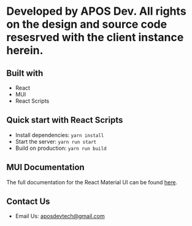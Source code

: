 # Developed by APOS Dev. All rights on the design and source code resesrved with the client instance herein. 

## Built with
- React
- MUI
- React Scripts

## Quick start with React Scripts
- Install dependencies: `yarn install`
- Start the server: `yarn run start`
- Build on production: `yarn run build`

## MUI Documentation
The full documentation for the React Material UI can be found [here](https://mui.com).


## Contact Us
- Email Us: aposdevtech@gmail.com
